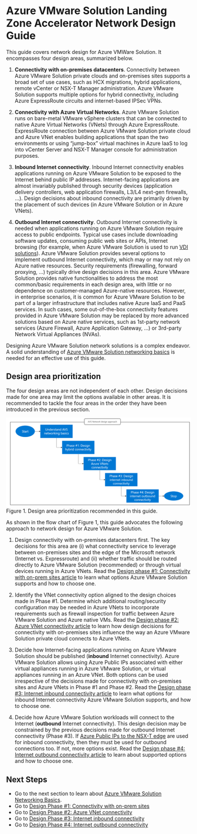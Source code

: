 # Azure VMware Solution Landing Zone Accelerator Network Design Guide
This guide covers network design for Azure VMWare Solution. It encompasses four design areas, summarized below.

1. **Connectivity with on-premises datacenters**. Connectivity between Azure VMware Solution private clouds and on-premises sites supports a broad set of use cases, such as HCX migrations, hybrid applications, remote vCenter or NSX-T Manager administration. Azure VMware Solution supports multiple options for hybrid connectivity, including Azure ExpressRoute circuits and internet-based IPSec VPNs. 

2. **Connectivity with Azure Virtual Networks**. Azure VMware Solution runs on bare-metal VMware vSphere clusters that can be connected to native Azure Virtual Networks (VNets) through Azure ExpressRoute. ExpressRoute connection between Azure VMware Solution private cloud and Azure VNet enables building applications that span the two environments or using “jump-box” virtual machines in Azure IaaS to log into vCenter Server and NSX-T Manager console for administration purposes. 

3. **Inbound Internet connectivity**. Inbound Internet connectivity enables applications running on Azure VMware Solution to be exposed to the Internet behind public IP addresses. Internet-facing applications are almost invariably published through security devices (application delivery controllers, web application firewalls, L3/L4 next-gen firewalls, …). Design decisions about inbound connectivity are primarily driven by the placement of such devices (in Azure VMware Solution or in Azure VNets). 

4. **Outbound Internet connectivity**. Outbound Internet connectivity is needed when applications running on Azure VMware Solution require access to public endpoints. Typical use cases include downloading software updates, consuming public web sites or APIs, Internet browsing (for example, when Azure VMware Solution is used to run [VDI solutions](https://learn.microsoft.com/en-us/azure/azure-vmware/azure-vmware-solution-horizon)). Azure VMware Solution provides several options to implement outbound Internet connectivity, which may or may not rely on Azure native resources. Security requirements (firewalling, forward proxying, …) typically drive design decisions in this area. 
Azure VMware Solution provides native functionalities to address the most common/basic requirements in each design area, with little or no dependence on customer-managed Azure-native resources. However, in enterprise scenarios, it is common for Azure VMware Solution to be part of a larger infrastructure that includes native Azure IaaS and PaaS services. In such cases, some out-of-the-box connectivity features provided in Azure VMware Solution may be replaced by more advanced solutions based on Azure native services, such as 1st-party network services (Azure Firewall, Azure Application Gateway, …) or 3rd-party Network Virtual Appliances (NVAs).

Designing Azure VMware Solution network solutions is a complex endeavor. A solid understanding of [Azure VMware Solution networking basics](avs-networking-basics.md) is needed for an effective use of this guide.

## Design area prioritization
The four design areas are not independent of each other. Design decisions made for one area may limit the options available in other areas. It is recommended to tackle the four areas in the order they have been introduced in the previous section. 

![figure1](media/figure1.png) 
Figure 1. Design area prioritization recommended in this guide.

As shown in the flow chart of Figure 1, this guide advocates the following approach to network design for Azure VMware Solution.
1. Design connectivity with on-premises datacenters first. The key decisions for this area are (i) what connectivity service to leverage between on-premises sites and the edge of the Microsoft network (Internet vs. Expressroute) and (ii) whether traffic should be routed directly to Azure VMware Solution (recommended) or through virtual devices running in Azure VNets. Read the [Design phase #1: Connectivity with on-prem sites article](onprem-connectivity.md) to learn what options Azure VMware Solution supports and how to choose one.

2. Identify the VNet connectivity option aligned to the design choices made in Phase #1. Determine which additional routing/security configuration may be needed in Azure VNets to incorporate requirements such as firewall inspection for traffic between Azure VMware Solution and Azure native VMs. Read the [Design phase #2: Azure VNet connectivity article](vnet-connectivity.md) to learn how design decisions for connectivity with on-premises sites influence the way an Azure VMware Solution private cloud connects to Azure VNets.

3. Decide how Internet-facing applications running on Azure VMware Solution should be published (**inbound** Internet connectivity). Azure VMware Solution allows using Azure Public IPs associated with either virtual appliances running in Azure VMware Solution, or virtual appliances running in an Azure VNet. Both options can be used irrespective of the decisions made for connectivity with on-premises sites and Azure VNets in Phase #1 and Phase #2. Read the [Design phase #3: Internet inbound connectivity article](internet-inbound-connectivity.md) to learn what options for inbound Internet connectivity Azure VMware Solution supports, and how to choose one.

4. Decide how Azure VMware Solution workloads will connect to the Internet (**outbound** Internet connectivity). This design decision may be constrained by the previous decisions made for outbound Internet connectivity (Phase #3). If [Azure Public IPs to the NSX-T edge](https://learn.microsoft.com/azure/azure-vmware/enable-public-ip-nsx-edge) are used for inbound connectivity, then they must be used for outbound connections too. If not, more options exist. Read the [Design phase #4: Internet outbound connectivity article](internet-outbound-connectivity.md) to learn about supported options and how to choose one.

## Next Steps
- Go to the next section to learn about [Azure VMware Solution Networking Basics](avs-networking-basics.md).
- Go to [Design Phase #1: Connectivity with on-prem sites](onprem-connectivity.md)
- Go to [Design Phase #2: Azure VNet connectivity](vnet-connectivity.md)
- Go to [Design Phase #3: Internet inbound connectivity](internet-inbound-connectivity.md)
- Go to [Design Phase #4: Internet outbound connectivity](internet-outbound-connectivity.md)
